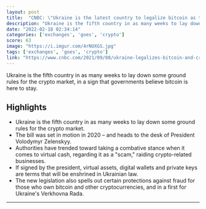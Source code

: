 ```yaml
---
layout: post
title:  "CNBC: \"Ukraine is the latest country to legalize bitcoin as the cryptocurrency slowly goes global\""
description: "Ukraine is the fifth country in as many weeks to lay down some ground rules for the crypto market, in a sign that governments believe bitcoin is here to stay."
date: "2022-02-18 02:34:14"
categories: ['exchanges', 'goes', 'crypto']
score: 63
image: "https://i.imgur.com/4rNUXGS.jpg"
tags: ['exchanges', 'goes', 'crypto']
link: "https://www.cnbc.com/2021/09/08/ukraine-legalizes-bitcoin-and-cryptocurrencies.html"
---
```


Ukraine is the fifth country in as many weeks to lay down some ground rules for the crypto market, in a sign that governments believe bitcoin is here to stay.

## Highlights

- Ukraine is the fifth country in as many weeks to lay down some ground rules for the crypto market.
- The bill was set in motion in 2020 – and heads to the desk of President Volodymyr Zelenskyy.
- Authorities have trended toward taking a combative stance when it comes to virtual cash, regarding it as a "scam," raiding crypto-related businesses.
- If signed by the president, virtual assets, digital wallets and private keys are terms that will be enshrined in Ukrainian law.
- The new legislation also spells out certain protections against fraud for those who own bitcoin and other cryptocurrencies, and in a first for Ukraine's Verkhovna Rada.

---
